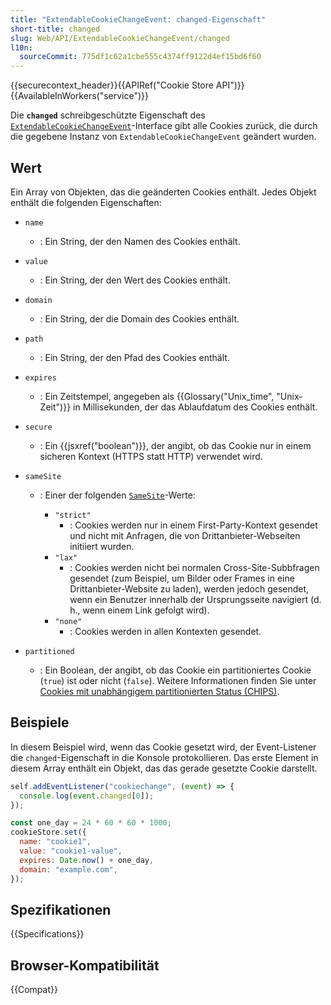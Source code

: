 ```yaml
---
title: "ExtendableCookieChangeEvent: changed-Eigenschaft"
short-title: changed
slug: Web/API/ExtendableCookieChangeEvent/changed
l10n:
  sourceCommit: 775df1c62a1cbe555c4374ff9122d4ef15bd6f60
---
```


{{securecontext_header}}{{APIRef("Cookie Store API")}}{{AvailableInWorkers("service")}}

Die **`changed`** schreibgeschützte Eigenschaft des [`ExtendableCookieChangeEvent`](/de/docs/Web/API/ExtendableCookieChangeEvent)-Interface gibt alle Cookies zurück, die durch die gegebene Instanz von `ExtendableCookieChangeEvent` geändert wurden.

## Wert

Ein Array von Objekten, das die geänderten Cookies enthält. Jedes Objekt enthält die folgenden Eigenschaften:

- `name`
  - : Ein String, der den Namen des Cookies enthält.
- `value`
  - : Ein String, der den Wert des Cookies enthält.
- `domain`
  - : Ein String, der die Domain des Cookies enthält.
- `path`
  - : Ein String, der den Pfad des Cookies enthält.
- `expires`
  - : Ein Zeitstempel, angegeben als {{Glossary("Unix_time", "Unix-Zeit")}} in Millisekunden, der das Ablaufdatum des Cookies enthält.
- `secure`
  - : Ein {{jsxref("boolean")}}, der angibt, ob das Cookie nur in einem sicheren Kontext (HTTPS statt HTTP) verwendet wird.
- `sameSite`

  - : Einer der folgenden [`SameSite`](/de/docs/Web/HTTP/Headers/Set-Cookie#samesitesamesite-value)-Werte:

    - `"strict"`
      - : Cookies werden nur in einem First-Party-Kontext gesendet und nicht mit Anfragen, die von Drittanbieter-Webseiten initiiert wurden.
    - `"lax"`
      - : Cookies werden nicht bei normalen Cross-Site-Subbfragen gesendet (zum Beispiel, um Bilder oder Frames in eine Drittanbieter-Website zu laden), werden jedoch gesendet, wenn ein Benutzer innerhalb der Ursprungsseite navigiert (d. h., wenn einem Link gefolgt wird).
    - `"none"`
      - : Cookies werden in allen Kontexten gesendet.

- `partitioned`
  - : Ein Boolean, der angibt, ob das Cookie ein partitioniertes Cookie (`true`) ist oder nicht (`false`). Weitere Informationen finden Sie unter [Cookies mit unabhängigem partitionierten Status (CHIPS)](/de/docs/Web/Privacy/Guides/Privacy_sandbox/Partitioned_cookies).

## Beispiele

In diesem Beispiel wird, wenn das Cookie gesetzt wird, der Event-Listener die `changed`-Eigenschaft in die Konsole protokollieren. Das erste Element in diesem Array enthält ein Objekt, das das gerade gesetzte Cookie darstellt.

```js
self.addEventListener("cookiechange", (event) => {
  console.log(event.changed[0]);
});

const one_day = 24 * 60 * 60 * 1000;
cookieStore.set({
  name: "cookie1",
  value: "cookie1-value",
  expires: Date.now() + one_day,
  domain: "example.com",
});
```

## Spezifikationen

{{Specifications}}

## Browser-Kompatibilität

{{Compat}}
